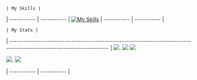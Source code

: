 	| My Skills |
| ----------- | ----------- |
[![My Skills](https://skillicons.dev/icons?i=js,html,css,cpp,discord)](https://skillicons.dev)
| ----------- | ----------- |

	| My Stats |
| ----------------------------------------------------------------------------------------------------------------------- |
![](http://github-profile-summary-cards.vercel.app/api/cards/profile-details?username=Nzodasic&theme=darcula). ![](http://github-profile-summary-cards.vercel.app/api/cards/productive-time?username=Nzodasic&theme=darcula&utcOffset=8)
![](http://github-profile-summary-cards.vercel.app/api/cards/repos-per-language?username=Nzodasic&theme=darcula)

![](http://github-profile-summary-cards.vercel.app/api/cards/most-commit-language?username=Nzodasic&theme=darcula). ![](http://github-profile-summary-cards.vercel.app/api/cards/stats?username=Nzodasic&theme=darcula)



| ----------- | ----------- |
